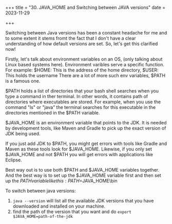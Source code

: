 +++
title = "30. JAVA_HOME and Switching between JAVA versions"
date = 2023-11-29

+++

Switching between Java versions has been a constant headache for me and to some extent it stems fromt the fact that I don't have a clear understanding of how default versions are set. So, let's get this clarified now!

Firstly, let's talk about environment variables on an OS, (only talking about Linux based systems here). Environment varibles serve a specific function. For example:
$HOME: This is the address of the home directory,
$USER: This holds the username 
There are a lot of more such env variables, $PATH is a famous one.

$PATH holds a list of directories that your bash shell searches when you type a command in ther terminal. In other words, it contains path of directories where executables are stored. 
For example, when you use the command "ls" or "java" the terminal searches for this executable in the directories mentioned in the $PATH variable. 

$JAVA_HOME is an environment variable that points to the JDK. It is needed by development tools, like Maven and Gradle to pick up the exact version of JDK being used. 

If you just add JDK to $PATH, you might get errors with tools like Gradle and Maven as these tools look for $JAVA_HOME. Likewise, if you only set $JAVA_HOME and not $PATH you will get errors with applications like Eclipse.

Best way out is to use both $PATH and $JAVA_HOME variables together. And the best way is to set up the $JAVA_HOME variable first and then set up the $PATH variable like this:
PATH=$JAVA_HOME\bin

To switch between java versions:
1. `java --version` will list all the available JDK versions that you have downloaded and installed on your machine.
2. find the path of the version that you want and do `export $JAVA_HOME=path-of-the-jdk`